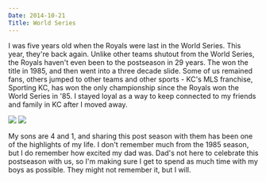 ```yaml
---
Date: 2014-10-21
Title: World Series
---
```


I was five years old when the Royals were last in the World Series. This year, they're back again. Unlike other teams shutout from the World Series, the Royals haven't even been to the postseason in 29 years. The won the title in 1985, and then went into a three decade slide. Some of us remained fans, others jumped to other teams and other sports - KC's MLS franchise, Sporting KC, has won the only championship since the Royals won the World Series in '85. I stayed loyal as a way to keep connected to my friends and family in KC after I moved away. 

<img class="img-responsive" src="http://drops.albush.com/marshall85.jpg">

<img class="img-responsive" src="http://drops.albush.com/simon85.jpg">

My sons are 4 and 1, and sharing this post season with them has been one of the highlights of my life. I don't remember much from the 1985 season, but I do remember how excited my dad was. Dad's not here to celebrate this postseason with us, so I'm making sure I get to spend as much time with my boys as possible. They might not remember it, but I will. 

